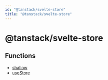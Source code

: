 ```yaml
---
id: "@tanstack/svelte-store"
title: "@tanstack/svelte-store"
---
```


<!-- DO NOT EDIT: this page is autogenerated from the type comments -->

# @tanstack/svelte-store

## Functions

- [shallow](../functions/shallow.md)
- [useStore](../functions/usestore.md)
